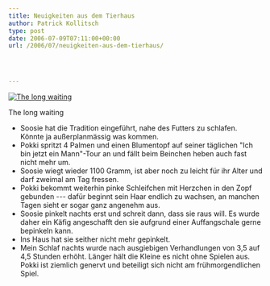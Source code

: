 ```yaml
---
title: Neuigkeiten aus dem Tierhaus
author: Patrick Kollitsch
type: post
date: 2006-07-09T07:11:00+00:00
url: /2006/07/neuigkeiten-aus-dem-tierhaus/




---
```

<div class="flickr">
  <a href="http://www.flickr.com/photos/schreibblogade/185418863/" title="The long waiting"><img src="//static.flickr.com/69/185418863_1ff92a491b.jpg" alt="The long waiting" /></a></p> 
  
  <p>
    The long waiting
  </p>
</div>

  * Soosie hat die Tradition eingef&uuml;hrt, nahe des Futters zu schlafen. K&ouml;nnte ja au&szlig;erplanm&auml;ssig was kommen.
  * Pokki spritzt 4 Palmen und einen Blumentopf auf seiner t&auml;glichen "Ich bin jetzt ein Mann"-Tour an und f&auml;llt beim Beinchen heben auch fast nicht mehr um.
  * Soosie wiegt wieder 1100 Gramm, ist aber noch zu leicht f&uuml;r ihr Alter und darf zweimal am Tag fressen.
  * Pokki bekommt weiterhin pinke Schleifchen mit Herzchen in den Zopf gebunden --- daf&uuml;r beginnt sein Haar endlich zu wachsen, an manchen Tagen sieht er sogar ganz angenehm aus.
  * Soosie pinkelt nachts erst und schreit dann, dass sie raus will. Es wurde daher ein K&auml;fig angeschafft den sie aufgrund einer Auffangschale gerne bepinkeln kann. 
  * Ins Haus hat sie seither nicht mehr gepinkelt.
  * Mein Schlaf nachts wurde nach ausgiebigen Verhandlungen von 3,5 auf 4,5 Stunden erh&ouml;ht. L&auml;nger h&auml;lt die Kleine es nicht ohne Spielen aus. Pokki ist ziemlich genervt und beteiligt sich nicht am fr&uuml;hmorgendlichen Spiel.